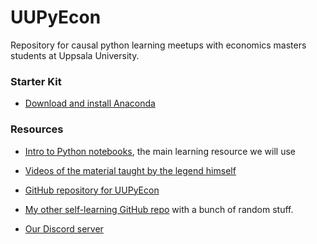 # UUPyEcon
Repository for causal python learning meetups with economics masters students at Uppsala University.

### Starter Kit

* [Download and install Anaconda](https://www.anaconda.com/products/individual#Downloads)


### Resources

* [Intro to Python notebooks](https://github.com/ipeirotis/introduction-to-python/tree/master/notes), the main learning resource we will use

* [Videos of the material taught by the legend himself](https://youtube.com/playlist?list=PLqAPn_b_yx0TBDqe5-AMSed6sYzMj9qkN)

* [GitHub repository for UUPyEcon](https://github.com/websitenotavailable/UUPyEcon)

* [My other self-learning GitHub repo](https://github.com/websitenotavailable/learning) with a bunch of random stuff.

* [Our Discord server](https://discord.gg/HE2rXb4xYq)
